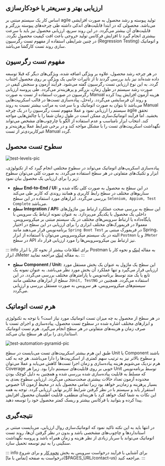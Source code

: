 ## ارزیابی بهتر و سریعتر با خودکارسازی
اساس کار یک سیستم مبتنی بر agile تولید پیوسته و رشد محصول به صورت افزایشی می‌باشد. محصولی که در ابتدا قابلیت‌های اندکی داشته طی چرخه‌های پیوسته بزرگتر و قابلیت‌های آن بیشتر می‌گردد. در این روند سریع، ارزیابی محصول نیز باید با سرعت بیشتری انجام گیرد تا افزایش فرکانس تولید خروجی باعث افت کیفیت محصول نگردد. در چنین شرایطی استفاده از مفهوم تست رگرسیون (Regression Testing) و اتوماتیک سازی روند تست کارگشا می‌باشد.
## مفهوم تست رگرسیون
در هر چرخه رشد محصول، علاوه بر ویژگی اضافه شده، ویژگی‌های دیگر که قبلا توسعه داده‌ شده‌اند نیز باید بررسی گردند تا از تاثیرات جانبی یک ویژگی بر روی محصول اجتناب گردد. به این نوع ارزیابی تست رگرسیون گفته می‌شود.
فرآیند آزمون و سنجش کیفی در صورت رشد سیستم در طول زمان، بزرگتر و پرهزینه‌تر می‌گردد. طی پروسه ارزیابی رگرسیون در صورت استفاده از تست به صورت Manual هزینه‌ آزمون افزایش پیدا کرده و روند آن فرسایشی می‌گردد. راه‌حل،‌ پیاده‌سازی تست‌ها در قالب اسکریپت‌هایی می‌باشد تا بتوان به صورت اتوماتیک و با سرعت به مراتب بیشتر نسبت به روند Manual‌ سیستم را ارزیابی نمود و عملا مفهوم تست رگرسیون را در یک چرخه agile تحقق بخشید.
اما فرآیند اتوماتیک‌سازی ممکن است در طول زمان شما را با چالش‌هایی مواجه کند. انتخاب ابزار نامناسب و عدم استفاده از الگو‌ یا چارچوب‌های مشخص می‌تواند نگهداشت اسکریپت‌های تست را با مشکل مواجه کند و در برخی شرایط عملا پرهزینه‌تر و غیرکاربردی‌تر از تست Manual گردد.
## سطوح تست محصول

![test-levels-pic](./resources/test-levels.png "test-levels")

 پیاده‌سازی اسکریپ‌های اتوماتیک می‌تواند در سطوح مختلفی انجام گیرد که از تکنولوژی، ابزار و تکنیک‌های متفاوتی در هر سطح استفاده می‌گردد. به صورت کلی می‌توان سطوح زیر را برای ارزیابی یک محصول بیان‌ نمود:
* **سطح End-to-End / UI:** در این سطح به محصول به صورت کلی نگاه شده و سناریو‌های مختلف در سطح رابط کاربری و همانند روندی که کاربر طی می‌کند بررسی می‌گردد. ابزارهای مورد استفاده در این سطح `Selenium, Appium, Test Complete` می‌باشد.
* **سطح Integration / API:** این سطح به بررسی صحت عملکرد ارتباط بین ماژول‌های داخلی یک محصول با یکدیگر می‌پردازد. به عنوان نمونه ارتباط یک سرویس با پایگاه‌داده یا ارتباط سرویس‌های مختلف در یک سیستم مبتنی بر میکروسرویس. معمولا در فریمورک‌های مختلف ابزاری را برای ارزیابی در این سطح در اختیار برنامه‌نویس قرار می‌دهند مانند `Spring Boot Test` در فریمورک مبتنی بر Spring، البته در یک سیستم میکروسرویس می‌توان با استفاده از ابزار `Postman` و یا `JMeter` در سطح API نیز ارتباط بین میکروسرویس‌ها را مورد ارزیابی قرار داد.

::: info
برای اطلاعات بیشتر از نحوه کار با ابزار Postman به مقاله [لینک](https://#) و نحوه کار با ابزار JMeter به مقاله [لینک](https://#) مراجعه نمایید. 
:::


* **سطح Component / Unit:** این سطح یک ماژول به عنوان یک بخش مستقل مورد ارزیابی قرار می‌گیرد و تنها عملکرد آن بخش مورد نظر می‌باشد. به عنوان نمونه یک تابع یا یک متد توسط برنامه‌نویس با پارامتر‌های مختلف بررسی می‌گردد. در این سطح از ابزار‌های مختلفی مانند `JUnit, TestNG` استفاده می‌گردد. همچنین در سیستم‌های میکروسرویس‌، هر سرویس به صورت مستقل بررسی و ارزیابی می‌گردد.

## هرم تست اتوماتیک
در هر سطح از محصول به چه میزان تست اتوماتیک مورد نیاز است؟ با توجه به تکنولوژی و ابزار‌های مختلف اشاره شده در سطوح تست محصول، پیاده‌سازی و اجرای تست با صرف زمان و هزینه‌های متفاوتی در هر سطح انجام می‌گیرد. هرم تست اتوماتیک استانداردی را برای هر سطح بیان می‌کند.

![test-automation-pyramid-pic](./resources/test-automation-pyramid.png "test-automation-pyramid")

طبق این هرم بیشتر اسکریپت‌های تست می‌بایست در سطح Unit یا Component باشند و سطوح بالاتر نیز به ترتیب سهم کمتری از اسکریپت‌ها را دارا می‌باشند. هر چه به کف هرم نزدیک می‌شویم هزینه پیاده‌سازی و زمان اجرا تست‌ها کاهش‌ می‌یابد و عملا می‌توان Coverage‌ خوبی بر روی قابلیت‌های سیستم دارا بود. زیرا هر Unit توسط برنامه‌نویس که مسلط به قابلیت پیاده‌سازی شده بررسی شده و همچنین به دلیل کوچک بودن محدوده آزمون تعداد حالات بیشتری صحت‌سنجی می‌گردد. ارزیابی سطوح بعدی به خصوص UI بسیار پرهزینه و زمان‌بر خواهد بود زیرا تمامی محصول باید در محیط آزمون استقرار یابد و سیستم با در نظر گرفتن شرایط کاربر نهایی ارزیابی گردد.
توجه به همه این نکات به شما کمک خواهد کرد با هزینه‌ای منطقی، قابلیت اطمینان محصول افزایش پیدا کرده و بتوانید با فرکانس بیشتر و ریسک کمتر محصول خود را توسعه دهید. 

## نتیجه‌گیری
در انتها باید به این نکته تاکید نمود که اتوماتیک‌سازی روال ارزیابی، می‌بایست مبتنی بر استاندارد‌ها و چاچوب‌های مشخصی باشد و بدون در نظر گرفتن آن‌ها، روند تست اتوماتیک می‌تواند با سربار زیادی از نظر هزینه و زمان همراه باشد و پروسه نگهداشت سنگینی را به تیم توسعه تحمیل سازد. 


::: info
برای آشنایی با فرآیند درخواست سرویس به بخش [نحوه کار]($PAGES_URL/how-to-use) و برای شروع درخواست به صفحه [تماس با ما]($PAGES_URL/contact-us) مراجعه کنید.
:::


